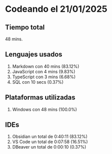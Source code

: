 # Codeando el 21/01/2025

## Tiempo total
48 mins.

## Lenguajes usados
1. Markdown con 40 mins (83.12%)
1. JavaScript con 4 mins (9.83%)
1. TypeScript con 3 mins (6.68%)
1. SQL con 10 secs (0.37%)

## Plataformas utilizadas
1. Windows con 48 mins (100.0%)

## IDEs
1. Obsidian un total de 0:40:11 (83.12%)
1. VS Code un total de 0:07:58 (16.51%)
1. DBeaver un total de 0:00:10 (0.37%)
